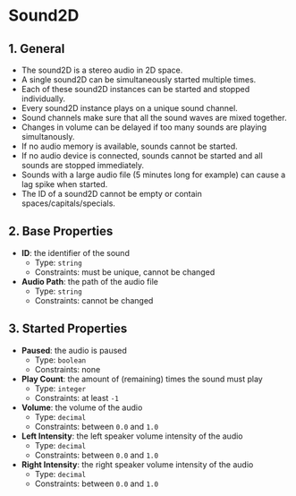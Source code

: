 # Sound2D

## 1. General

- The sound2D is a stereo audio in 2D space.
- A single sound2D can be simultaneously started multiple times.
- Each of these sound2D instances can be started and stopped individually.
- Every sound2D instance plays on a unique sound channel.
- Sound channels make sure that all the sound waves are mixed together.
- Changes in volume can be delayed if too many sounds are playing simultanously.
- If no audio memory is available, sounds cannot be started.
- If no audio device is connected, sounds cannot be started and all sounds are stopped immediately.
- Sounds with a large audio file (5 minutes long for example) can cause a lag spike when started.
- The ID of a sound2D cannot be empty or contain spaces/capitals/specials.

## 2. Base Properties

- **ID**: the identifier of the sound
  - Type: `string`
  - Constraints: must be unique, cannot be changed
- **Audio Path**: the path of the audio file
  - Type: `string`
  - Constraints: cannot be changed

## 3. Started Properties

- **Paused**: the audio is paused
  - Type: `boolean`
  - Constraints: none
- **Play Count**: the amount of (remaining) times the sound must play
  - Type: `integer`
  - Constraints: at least `-1`
- **Volume**: the volume of the audio
  - Type: `decimal`
  - Constraints: between `0.0` and `1.0`
- **Left Intensity**: the left speaker volume intensity of the audio
  - Type: `decimal`
  - Constraints: between `0.0` and `1.0`
- **Right Intensity**: the right speaker volume intensity of the audio
  - Type: `decimal`
  - Constraints: between `0.0` and `1.0`
